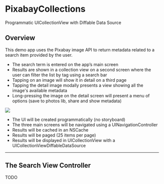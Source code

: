 # PixabayCollections

Programmatic UICollectionView with Diffable Data Source

## Overview

This demo app uses the Pixabay image API to return metadata related to a search item provided by the user.

* The search term is entered on the app’s main screen
* Results are shown in a collection view on a second screen where the user can filter the list by tag using a search bar
* Tapping on an image will show it in detail on a third page
* Tapping the detail image modally presents a view showing all the image's available metadata
* Long-pressing the image on the detail screen will present a menu of options (save to photos lib, share and show metadata)

![](./readme-assets/img1.gif)

* The UI will be created programmatically (no storyboard)
* The three main screens will be navigated using a UINavigationController
* Results will be cached in an NSCache
* Results will be paged (25 items per page)
* Results will be displayed in UICollectionView with a UICollectionViewDiffableDataSource

___

## The Search View Controller

TODO

